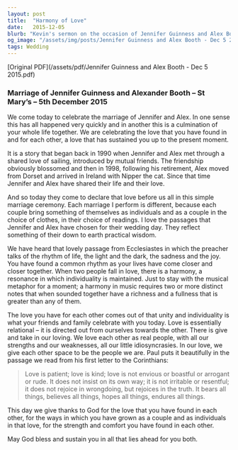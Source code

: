 ```yaml
---
layout: post
title:  "Harmony of Love"
date:   2015-12-05
blurb: "Kevin's sermon on the occasion of Jennifer Guinness and Alex Booth's wedding emphasizes the harmony and unity found in love. He reflects on the couple's journey together, their shared interests, and the way their individual lives have intertwined to create a richer whole. The sermon draws on passages from Ecclesiastes and Corinthians, highlighting the rhythms of life and the qualities of love that endure through all things."
og_image: "/assets/img/posts/Jennifer Guinness and Alex Booth - Dec 5 2015.png"
tags: Wedding
---
```

[Original PDF](/assets/pdf/Jennifer Guinness and Alex Booth - Dec 5 2015.pdf)    
### Marriage of Jennifer Guinness and Alexander Booth – St Mary’s – 5th December 2015

We come today to celebrate the marriage of Jennifer and Alex. In one sense this has all happened very quickly and in another this is a culmination of your whole life together. We are celebrating the love that you have found in and for each other, a love that has sustained you up to the present moment.

It is a story that began back in 1990 when Jennifer and Alex met through a shared love of sailing, introduced by mutual friends. The friendship obviously blossomed and then in 1998, following his retirement, Alex moved from Dorset and arrived in Ireland with Nipper the cat. Since that time Jennifer and Alex have shared their life and their love.

And so today they come to declare that love before us all in this simple marriage ceremony. Each marriage I perform is different, because each couple bring something of themselves as individuals and as a couple in the choice of clothes, in their choice of readings. I love the passages that Jennifer and Alex have chosen for their wedding day. They reflect something of their down to earth practical wisdom.

We have heard that lovely passage from Ecclesiastes in which the preacher talks of the rhythm of life, the light and the dark, the sadness and the joy. You have found a common rhythm as your lives have come closer and closer together. When two people fall in love, there is a harmony, a resonance in which individuality is maintained. Just to stay with the musical metaphor for a moment; a harmony in music requires two or more distinct notes that when sounded together have a richness and a fullness that is greater than any of them.

The love you have for each other comes out of that unity and individuality is what your friends and family celebrate with you today. Love is essentially relational – it is directed out from ourselves towards the other. There is give and take in our loving. We love each other as real people, with all our strengths and our weaknesses, all our little idiosyncrasies. In our love, we give each other space to be the people we are. Paul puts it beautifully in the passage we read from his first letter to the Corinthians:

> Love is patient; love is kind; love is not envious or boastful or arrogant or rude. It does not insist on its own way; it is not irritable or resentful; it does not rejoice in wrongdoing, but rejoices in the truth. It bears all things, believes all things, hopes all things, endures all things.

This day we give thanks to God for the love that you have found in each other, for the ways in which you have grown as a couple and as individuals in that love, for the strength and comfort you have found in each other.

May God bless and sustain you in all that lies ahead for you both.
